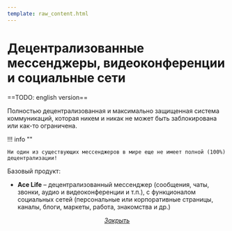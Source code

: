```yaml
---
template: raw_content.html
---
```


# Децентрализованные мессенджеры, видеоконференции и социальные сети

==TODO: english version==

Полностью децентрализованная и максимально защищенная система коммуникаций, которая  никем и никак не может быть заблокирована или как-то ограничена.

!!! info ""

    Ни один из существующих мессенджеров в мире еще не имеет полной (100%) децентрализации!

Базовый продукт:

- **Ace Life** – децентрализованный мессенджер (сообщения, чаты, звонки, аудио и видеоконференции и т.п.), с функционалом социальных сетей (персональные или корпоративные страницы, каналы, блоги, маркеты, работа, знакомства и др.)

<p style="text-align: center">
    <em>
        <a class="md-button mdx-button--transparent-light close-popup-inner" href="#">
            Закрыть
        </a>
    </em>
</p>
